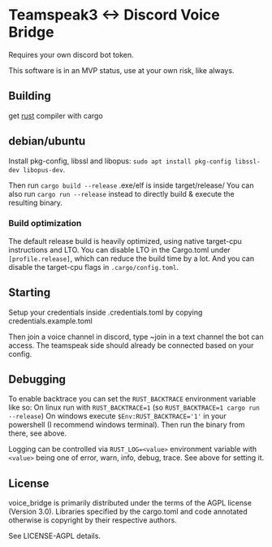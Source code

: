 # Teamspeak3 <-> Discord Voice Bridge

Requires your own discord bot token.

This software is in an MVP status, use at your own risk, like always.

## Building
get [rust](https://rust-lang.org) compiler with cargo

## debian/ubuntu

Install pkg-config, libssl and libopus: `sudo apt install pkg-config libssl-dev libopus-dev`.

Then run `cargo build --release`
.exe/elf is inside target/release/
You can also run `cargo run --release` instead to directly build & execute the resulting binary.

### Build optimization

The default release build is heavily optimized, using native target-cpu instructions and LTO. You can disable LTO in the Cargo.toml under `[profile.release]`, which can reduce the build time by a lot. And you can disable the target-cpu flags in `.cargo/config.toml`.

## Starting
Setup your credentials inside .credentials.toml by copying credentials.example.toml

Then join a voice channel in discord, type ~join in a text channel the bot can access. The teamspeak side should already be connected based on your config.

## Debugging

To enable backtrace you can set the `RUST_BACKTRACE` environment variable like so:
On linux run with `RUST_BACKTRACE=1` (so `RUST_BACKTRACE=1 cargo run --release`)
On windows execute `$Env:RUST_BACKTRACE='1'` in your powershell (I recommend windows terminal). Then run the binary from there, see above.

Logging can be controlled via `RUST_LOG=<value>` environment variable with `<value>` being one of error, warn, info, debug, trace. See above for setting it.

## License

voice_bridge is primarily distributed under the terms of the AGPL license (Version 3.0). Libraries specified by the cargo.toml and code annotated otherwise is copyright by their respective authors.

See LICENSE-AGPL details.